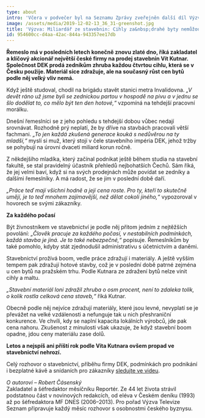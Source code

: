 ```yaml
---
type: about
intro: 'Včera v podvečer byl na Seznamu Zprávy zveřejněn další díl Výzvy Roberta Čásenského, tentokrát pro nás více než zajímavý, protože jeho hostem byl majitel Stavebnin DEK Vít Kutnar.'
image: /assets/media/2019-12-02-13_36_31-greenshot.jpg
title: 'Výzva: Miliardář ze stavebnin: Cihly za&nbsp;drahé byty nemůžou'
id: 954600cc-d4aa-42ac-844a-943357ee17db
---
```

<p><strong>Řemeslo má
v posledních letech konečně znovu zlaté dno, říká zakladatel a klíčový akcionář
největší české firmy na prodej stavebnin Vít Kutnar. Společnost DEK prodá
zedníkům zhruba každou čtvrtou cihlu, která se v Česku použije. Materiál sice
zdražuje, ale na současný růst cen bytů podle něj velký vliv nemá.
	</strong>
</p>
<p>Když ještě
studoval, chodil na brigádu stavět stanici metra Invalidovna. 
	<i>„V devět
ráno už jsme byli se zednickou partou v hospodě na pivu a v jednu se šlo
dodělat to, co mělo být ten den hotové,“
	</i> vzpomíná na tehdejší pracovní
morálku.
</p>
<p>Dnešní
řemeslníci se z jeho pohledu s tehdejší dobou vůbec nedají srovnávat. Rozhodně
prý neplatí, že by dříve na stavbách pracovali větší fachmani. 
	<i>„To jen
každá zkušená generace kouká s nedůvěrou na ty mladší,“
	</i> myslí si muž,
který stojí v čele stavebního impéria DEK, jehož tržby se pohybují na úrovni
dvaceti miliard korun ročně.
</p>
<p>Z
někdejšího mladíka, který začínal podnikat ještě během studia na stavební
fakultě, se stal pravidelný účastník přehledů nejbohatších Čechů. Sám říká, že
jej velmi baví, když si na svých prodejnách může povídat se zedníky a dalšími
řemeslníky. A má radost, že se jim v poslední době daří.
</p>
<p><i>„Práce teď
mají všichni hodně a její cena roste. Pro ty, kteří to skutečně umějí, je to
teď mnohem zajímavější, než dělat cokoli jiného,“
	</i> vypozoroval
v hovorech se svými zákazníky.
</p>
<p><strong>Za každého
počasí
	</strong>
</p>
<p>Být
živnostníkem ve stavebnictví je podle něj přitom jedním z nejtěžších povolání: 
	<i>„Člověk
pracuje za každého počasí, v&nbsp;nestabilních podmínkách, každá stavba je jiná. Je
to také nebezpečné,“
	</i> popisuje. Řemeslníkům by také pomohlo, kdyby stát
zjednodušil administrativu s&nbsp;účetnictvím a daněmi.
</p>
<p>Stavebnictví
prožívá boom, vedle práce zdražují i materiály. A&nbsp;ještě vyšším tempem pak
zdražují hotové stavby, což je v&nbsp;poslední době patrné zejména u&nbsp;cen bytů na
pražském trhu. Podle Kutnara ze zdražení bytů nelze vinit cihly a&nbsp;maltu.
</p>
<p><i>„Stavební
materiál loni zdražil zhruba o osm procent, není to zdaleka tolik, o kolik
rostla celková cena staveb,“
	</i> říká Kutnar.
</p>
<p>Obecně
podle něj nejvíce zdražují materiály, které jsou levné, nevyplatí se je
převážet na velké vzdálenosti a nefunguje tak u nich přeshraniční konkurence.
Ve chvíli, kdy se naplní kapacita lokálních výrobců, jde pak cena nahoru.
Zkušenost z minulosti však ukazuje, že když stavební boom opadne, jdou ceny
materiálu zase dolů.
</p>
<p><strong>Letos a
nejspíš ani příští rok podle Víta Kutnara ovšem propad ve stavebnictví nehrozí.
	</strong>
</p>
<p>Celý
rozhovor o stavebnictví, příběhu firmy DEK, podmínkách pro podnikání i
bezplatné kávě a snídaních pro zákazníky 
	<a href="https://www.seznamzpravy.cz/clanek/miliardar-ze-stavebnin-cihly-za-drahe-byty-nemuzou-66848?seq-no=14&dop-ab-variant=&source=clanky-home">sledujte ve videu</a>.
</p>
<p><i>O autorovi
– Robert Čásenský
	<br></i>Zakladatel
a šéfredaktor měsíčníku Reportér. Ze 44 let života strávil podstatnou část v
novinových redakcích, od eléva v Českém deníku (1993) až po šéfredaktora MF
DNES (2006–2013). Pro pořad Výzva Televize Seznam připravuje každý měsíc
rozhovor s osobnostmi českého byznysu.
</p>